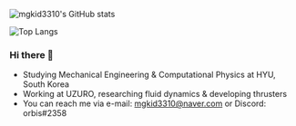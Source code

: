 ![mgkid3310's GitHub stats](https://github-readme-stats.vercel.app/api?username=mgkid3310&count_private=true&theme=nord&show_icons=true&hide=contribs)  
  
![Top Langs](https://github-readme-stats.vercel.app/api/top-langs/?username=mgkid3310&layout=compact&theme=nord&hide=jupyter%20notebook)

### Hi there 👋
- Studying Mechanical Engineering & Computational Physics at HYU, South Korea  
- Working at UZURO, researching fluid dynamics & developing thrusters  
- You can reach me via e-mail: mgkid3310@naver.com or Discord: orbis#2358

<!--
**mgkid3310/mgkid3310** is a ✨ _special_ ✨ repository because its `README.md` (this file) appears on your GitHub profile.

Here are some ideas to get you started:

- 🔭 I’m currently working on ...
- 🌱 I’m currently learning ...
- 👯 I’m looking to collaborate on ...
- 🤔 I’m looking for help with ...
- 💬 Ask me about ...
- 📫 How to reach me: ...
- 😄 Pronouns: ...
- ⚡ Fun fact: ...
-->
